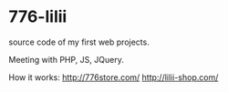# 776-lilii
source code of my first web projects.

Meeting with PHP, JS, JQuery.

How it works: http://776store.com/  http://lilii-shop.com/
